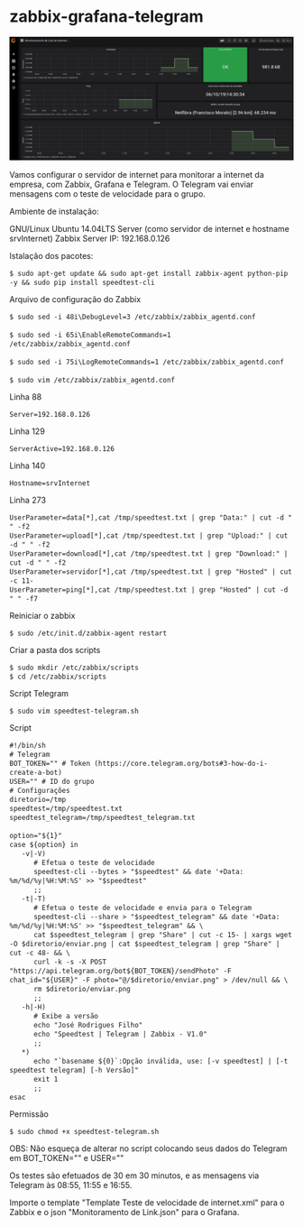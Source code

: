 # zabbix-grafana-telegram

<img src=MonitoramentoV1.0.png/></a>

Vamos configurar o servidor de internet para monitorar a internet da empresa, com Zabbix, Grafana e Telegram. O Telegram vai enviar mensagens com o teste de velocidade para o grupo.

Ambiente de instalação: 

GNU/Linux Ubuntu 14.04LTS Server (como servidor de internet e hostname srvInternet)
Zabbix Server IP: 192.168.0.126

Istalação dos pacotes:

    $ sudo apt-get update && sudo apt-get install zabbix-agent python-pip -y && sudo pip install speedtest-cli 
    
Arquivo de configuração do Zabbix

    $ sudo sed -i 48i\DebugLevel=3 /etc/zabbix/zabbix_agentd.conf

    $ sudo sed -i 65i\EnableRemoteCommands=1 /etc/zabbix/zabbix_agentd.conf

    $ sudo sed -i 75i\LogRemoteCommands=1 /etc/zabbix/zabbix_agentd.conf

    $ sudo vim /etc/zabbix/zabbix_agentd.conf

Linha 88

    Server=192.168.0.126

Linha 129
    
    ServerActive=192.168.0.126

Linha 140
    
    Hostname=srvInternet

Linha 273

    UserParameter=data[*],cat /tmp/speedtest.txt | grep "Data:" | cut -d " " -f2
    UserParameter=upload[*],cat /tmp/speedtest.txt | grep "Upload:" | cut -d " " -f2
    UserParameter=download[*],cat /tmp/speedtest.txt | grep "Download:" | cut -d " " -f2
    UserParameter=servidor[*],cat /tmp/speedtest.txt | grep "Hosted" | cut -c 11-
    UserParameter=ping[*],cat /tmp/speedtest.txt | grep "Hosted" | cut -d " " -f7
    
Reiniciar o zabbix

    $ sudo /etc/init.d/zabbix-agent restart
    
Criar a pasta dos scripts

    $ sudo mkdir /etc/zabbix/scripts
    $ cd /etc/zabbix/scripts
    
Script Telegram
 
    $ sudo vim speedtest-telegram.sh
    
Script
 
    #!/bin/sh
    # Telegram 
    BOT_TOKEN="" # Token (https://core.telegram.org/bots#3-how-do-i-create-a-bot)
    USER="" # ID do grupo 
    # Configurações
    diretorio=/tmp
    speedtest=/tmp/speedtest.txt
    speedtest_telegram=/tmp/speedtest_telegram.txt

    option="${1}" 
    case ${option} in 
       -v|-V)
          # Efetua o teste de velocidade  
          speedtest-cli --bytes > "$speedtest" && date '+Data: %m/%d/%y|%H:%M:%S' >> "$speedtest"
          ;; 
       -t|-T)  
          # Efetua o teste de velocidade e envia para o Telegram
          speedtest-cli --share > "$speedtest_telegram" && date '+Data: %m/%d/%y|%H:%M:%S' >> "$speedtest_telegram" && \
          cat $speedtest_telegram | grep "Share" | cut -c 15- | xargs wget -O $diretorio/enviar.png | cat $speedtest_telegram | grep "Share" | cut -c 48- && \
          curl -k -s -X POST "https://api.telegram.org/bot${BOT_TOKEN}/sendPhoto" -F chat_id="${USER}" -F photo="@/$diretorio/enviar.png" > /dev/null && \
          rm $diretorio/enviar.png
          ;;
       -h|-H) 
          # Exibe a versão 
          echo "José Rodrigues Filho"
          echo "Speedtest | Telegram | Zabbix - V1.0"
          ;;
       *)  
          echo "`basename ${0}`:Opção inválida, use: [-v speedtest] | [-t speedtest telegram] [-h Versão]" 
          exit 1
          ;; 
    esac
    
Permissão
 
    $ sudo chmod +x speedtest-telegram.sh
    
OBS: Não esqueça de alterar no script colocando seus dados do Telegram em 
BOT_TOKEN="" e
USER=""

Os testes são efetuados de 30 em 30 minutos, e as mensagens via Telegram às 08:55, 11:55 e 16:55. 

Importe o template "Template Teste de velocidade de internet.xml" para o Zabbix e o json "Monitoramento de Link.json" para o Grafana.
